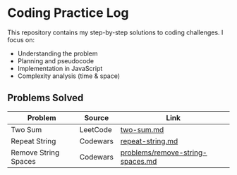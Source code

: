 # Coding Practice Log

This repository contains my step-by-step solutions to coding challenges.
I focus on:
- Understanding the problem
- Planning and pseudocode
- Implementation in JavaScript
- Complexity analysis (time & space)

## Problems Solved

| Problem        | Source    | Link |
|----------------|-----------|------|
| Two Sum        | LeetCode  | [two-sum.md](problems/two-sum.md) |
| Repeat String  | Codewars  | [repeat-string.md](problems/repeat-string.md) |
| Remove String Spaces | Codewars | [problems/remove-string-spaces.md](problems/remove-string-spaces.md) |
